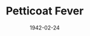 ---
title: Petticoat Fever
date: 1942-02-24
opening_date: 1942-02-24
closing_date: 1942-02-27
layout: productions
playbill:
Theatre: Theatre Jacksonville
Venue: Little Theatre
cast:
- Captain Landry: William Schosser
- Clara Wilson: Mary Crabtree
- Dance: Martha Moore
- Dascome Dinsmore: James Lumpkin
- Ethel Campion: Frances Carden
- Kimo: Alfred Seitner
- Little Seal: Mary Garcia
- Property Assistant:
  - Anne Terry
  - Margaret Devlin
- Scotty: Bob Carter
- Sir James Fenton: Wilbur Masters, Jr.
- Snowbird: Joadie Oak
- Sound Effects:
  - Anne Johnson
  - Charles Blum, Jr.
- The Rev. Mr. Shapham: Robert Blackburn
crew:
- Director: Leighton M. Ballew
- Lighting Design: Bob Carter
- Make-up:
  - Elmo Lehman
  - Kareen Taylor
  - Mary Kethley
  - Mrs. Fred Cobb
  - Mrs. P.Q. Harris
  - Rose Marie Schosser
- Props: Mrs. L.D. Behner
- Stage Crew:
  - Bishop McCauley
  - Elmo Lehman
  - Joyce Gallagher
  - Kenneth Harris
  - Mary Garcia
  - Roberta Arrowsmith
  - Rose Marie Schosser
  - William Schosser
- Stage Manager: Bob Carter
orchestra:
---